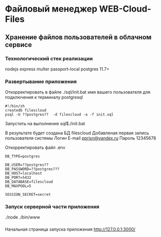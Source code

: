  Файловый менеджер WEB-Cloud-Files
 =============
 Хранение файлов пользователей в облачном сервисе
----------------------------------------------------

### Технологический стек реализации 
 nodejs
 express
 multer
 passport-local
 postgres 11.7+

### Развертывание приложения
Откорректировать в файле 
./sql/init.bat 
имя вашего пользователя для подключения к терминалу postgresql 

```
#!/bin/sh
createdb filescloud
psql -U ??postgres??  -d filescloud -a -f init.sql
```
Запустить на выполнение 
sql$./init.bat

В результате будет создана БД filescloud
Добавленая первая запись пользователя системы
Логин E-mail pprisn@yandex.ru
Пароль 12345678


Откорректировать файл
.env
```
DB_TYPE=postgres

DB_USER=??postgres??
DB_PASSWORD=??postgres???
DB_HOST=localhost
DB_PORT=5432
DB_DATABASE=filescloud
DB_MAXPOOL=5

SESSION_SECRET=secret
```

### Запуск серверной части приложения 

./node ./bin/www

###
Начальная страница запуска приложения
http://127.0.0.1:3000/
